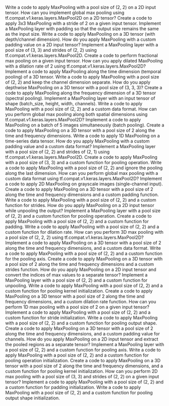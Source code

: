 Write a code to apply MaxPooling with a pool size of (2, 2) on a 2D input tensor.
How can you implement global max pooling using tf.compat.v1.keras.layers.MaxPool2D on a 2D tensor?
Create a code to apply 3x3 MaxPooling with a stride of 2 on a given input tensor.
Implement a MaxPooling layer with padding so that the output size remains the same as the input size.
Write a code to apply MaxPooling on a 3D tensor (with depth/channel dimension).
How do you apply MaxPooling with a custom padding value on a 2D input tensor?
Implement a MaxPooling layer with a pool size of (3, 3) and strides of (2, 2) using tf.compat.v1.keras.layers.MaxPool2D.
Create a code to perform fractional max pooling on a given input tensor.
How can you apply dilated MaxPooling with a dilation rate of 2 using tf.compat.v1.keras.layers.MaxPool2D?
Implement a code to apply MaxPooling along the time dimension (temporal pooling) of a 3D tensor.
Write a code to apply MaxPooling with a pool size of (2, 2) and keep the channel dimension separate.
How do you apply depthwise MaxPooling on a 3D tensor with a pool size of (3, 3, 3)?
Create a code to apply MaxPooling along the frequency dimension of a 3D tensor (spectral pooling).
Implement a MaxPooling layer with an input tensor of shape (batch_size, height, width, channels).
Write a code to apply MaxPooling with a pool size of (2, 2) and a custom data format.
How can you perform global max pooling along both spatial dimensions using tf.compat.v1.keras.layers.MaxPool2D?
Implement a code to apply MaxPooling on a batch of 5 images simultaneously (batch pooling).
Create a code to apply MaxPooling on a 3D tensor with a pool size of 2 along the time and frequency dimensions.
Write a code to apply 1D MaxPooling on a time-series data tensor.
How do you apply MaxPooling with a custom padding value and a custom data format?
Implement a MaxPooling layer with a pool size of (2, 2) and strides of (2, 1) using tf.compat.v1.keras.layers.MaxPool2D.
Create a code to apply MaxPooling with a pool size of (3, 3) and a custom function for pooling operation.
Write a code to apply MaxPooling with a pool size of (2, 2) and ignore the pooling along the last dimension.
How can you perform global max pooling with a custom data format using tf.compat.v1.keras.layers.MaxPool2D?
Implement a code to apply 2D MaxPooling on grayscale images (single-channel input).
Create a code to apply MaxPooling on a 3D tensor with a pool size of 2 along the time and frequency dimensions and a custom padding function.
Write a code to apply MaxPooling with a pool size of (2, 2) and a custom function for strides.
How do you apply MaxPooling on a 2D input tensor while unpooling the output?
Implement a MaxPooling layer with a pool size of (2, 2) and a custom function for pooling operation.
Create a code to apply MaxPooling with a pool size of (2, 2) and a custom function for padding.
Write a code to apply MaxPooling with a pool size of (2, 2) and a custom function for dilation rate.
How can you perform 3D max pooling with a pool size of (2, 2, 2) using tf.compat.v1.keras.layers.MaxPool2D?
Implement a code to apply MaxPooling on a 3D tensor with a pool size of 2 along the time and frequency dimensions, and a custom data format.
Write a code to apply MaxPooling with a pool size of (2, 2) and a custom function for the pooling axis.
Create a code to apply MaxPooling on a 3D tensor with a pool size of 2 along the time and frequency dimensions and a custom strides function.
How do you apply MaxPooling on a 2D input tensor and convert the indices of max values to a separate tensor?
Implement a MaxPooling layer with a pool size of (2, 2) and a custom function for unpooling.
Write a code to apply MaxPooling with a pool size of (2, 2) and a custom function for pooling kernel initialization.
Create a code to apply MaxPooling on a 3D tensor with a pool size of 2 along the time and frequency dimensions, and a custom dilation rate function.
How can you perform 1D max pooling with a pool size of 2 on a given input tensor?
Implement a code to apply MaxPooling with a pool size of (2, 2) and a custom function for stride initialization.
Write a code to apply MaxPooling with a pool size of (2, 2) and a custom function for pooling output shape.
Create a code to apply MaxPooling on a 3D tensor with a pool size of 2 along the time and frequency dimensions, and a custom padding value for channels.
How do you apply MaxPooling on a 2D input tensor and extract the pooled regions as a separate tensor?
Implement a MaxPooling layer with a pool size of (2, 2) and a custom function for pooling axis.
Write a code to apply MaxPooling with a pool size of (2, 2) and a custom function for pooling operation initialization.
Create a code to apply MaxPooling on a 3D tensor with a pool size of 2 along the time and frequency dimensions, and a custom function for pooling kernel initialization.
How can you perform 2D max pooling with a pool size of (3, 3) and strides of (2, 2) on a given input tensor?
Implement a code to apply MaxPooling with a pool size of (2, 2) and a custom function for padding initialization.
Write a code to apply MaxPooling with a pool size of (2, 2) and a custom function for pooling output shape initialization.